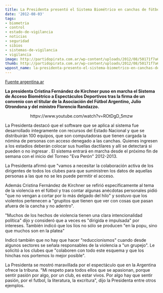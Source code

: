```yaml
---
title: La Presidenta presentó el Sistema Biométrico en canchas de fútbol
date: '2012-08-03'
tags:
- biometria
- control
- estado-de-vigilancia
- noticias
- seguridad
- sibios
- sistemas-de-vigilancia
- vigilancia
image: http://partidopirata.com.ar/wp-content/uploads/2012/08/50171f7a66636_490x0.jpg
thumb: http://partidopirata.com.ar/wp-content/uploads/2012/08/50171f7a66636_490x0-150x150.jpg
wppost_name: la-presidenta-presento-el-sistema-biometrico-en-canchas-de-futbol
---
```


<a href="http://www.argentina.ar/_es/pais/C13044-cristina-presento-el-sistema-biometrico-en-canchas-de-futbol.php">Fuente argentina.ar</a>

<strong>La presidenta Cristina Fernández de Kirchner puso en marcha el Sistema de Acceso Biométrico a Espectáculos Deportivos tras la firma de un convenio con el titular de la Asociación del Fútbol Argentino, Julio Gtrondona y del ministro Florencio Randazzo.</strong>
<p style="text-align: center;">httpv://www.youtube.com/watch?v=ROtDgD_5mzw</p>
La Presidenta destacó que el software que se aplica al sistema fue desarrollado íntegramente con recursos del Estado Nacional y que se distribuirán 100 equipos, que son computadoras que tienen cargada la nómina de personas con acceso denegado a las canchas. Quienes ingresen a los estadios deberán colocar sus huellas dactilares y allí se detectará si pueden o no ingresar . El sistema entrará en marcha desde el próximo fin de semana con el inicio del Torneo "Eva Perón" 2012-2013.

La Presidenta afirmó que "vamos a necesitar la colaboración activa de los dirigentes de todos los clubes para que suministren los datos de aquellas personas a las que no se les puede permitir el acceso.

Además Cristina Fernández de Kirchner se refirió específicamente al tema de la violencia en el fútbol y tras contar algunas anécdotas personales pidió "que no vengan a cortar por lo más delgado del hilo" y sostuvo que los violentos pertenecen a "grupitos que tienen que ver con cosas que pasan afuera de la cancha y no adentro".

"Muchos de los hechos de violencia tienen una clara intencionalidad política" dijo y consideró que a veces es "dirigida e impulsada" por intereses. También indicó que los líos no sólo se producen "en la popu, sino que muchos son en la platea"

Indicó también que no hay que hacer "reduccionismos" cuando desde algunos sectores se señala responsables de la violencia a "un grupejo". Le solicitó a los clubes que "colaboren con todo este esquema y que los hinchas nos portemos lo mejor posible".

La Presidenta se mostró maravillada por el espectáculo que en la Argentina ofrece la tribuna. "Mi respeto para todos ellos que se apasionan, porque sentir pasión por algo, por un club, es estar vivos. Por algo hay que sentir pasión, por el futbol, la literatura, la excritura", dijo la Presidenta entre otros ejemplos.
